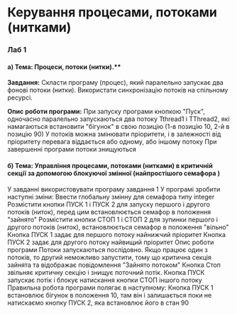 # Керування процесами, потоками (нитками)
 
### Лаб 1
#### а) Тема: Процеси, потоки (нитки).**

**Завдання:** 
Скласти програму (процес), який паралельно запускає два фонові потоки (нитки). Використати синхронізацію потоків на спільному ресурсі.

**Опис роботи програми:**
При запуску програми кнопкою "Пуск", одночасно паралельно запускаються два потоку Tthread1 і TThread2, які намагаються встановити "бігунок" в свою позицію (1-в позицію 10, 2-й в позицію 90)
У потоків можна змінювати пріоритети, і в залежності від пріоритету перевага віддається або одному, або іншому потоку
При завершенні програми потоки знищуються

#### б) Тема: Управління процесами, потоками (нитками) в критичній секції за допомогою блокуючої змінної (найпростішого семафора )
У завданні використовувати програму завдання 1
У програмі зробити наступні зміни:
Ввести глобальну змінну для семафора типу integer
Розмістити кнопки ПУСК 1 і ПУСК 2 для запуску першого і другого потоків (ниток), перед цим встановлюється семафор в положення "зайнято"
Розмістити кнопки СТОП 1 і СТОП 2 для зупинки першого і другого потоків (ниток), встановлюється семафор в положення "вільно"
Кнопка ПУСК 1 задає для першого потоку найнижчий пріоритет
Кнопка ПУСК 2 задає для другого потоку найвищий пріоритет
Опис роботи програми
Потоки запускаються послідовно. Якщо працює один з потоків, то другий неможливо запустити, тому що критична секція зайнята та відображає повідомлення "Зайнято потоком"
Кнопка Стоп звільняє критичну секцію і знищує поточний потік.
Кнопка ПУСК запускає потік і блокує натискання кнопки СТОП іншого потоку
Правильна робота програми полягає в наступному: Кнопка ПУСК 1 встановлює бігунок в положення 10, там він і залишається поки не натискаємо кнопку ПУСК 2, яка встановлює його в стан 90
